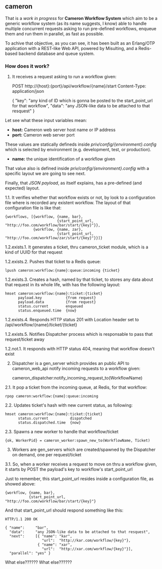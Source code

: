 ## cameron

That is a *work in progress* for **Cameron Workflow System** which aim to be a generic workflow system (as its name suggests, I know) able to handle multiple concurrent requests asking to run pre-defined workflows, enqueue them and run them in parallel, as fast as possible.

To achive that objective, as you can see, it has been built as an Erlang/OTP application with a REST-like Web API, powered by Misulting, and a Redis-based backend database and queue system.

### How does it work?

1. It receives a request asking to run a workflow given:

    POST http://{host}:{port}/api/workflow/{name}/start
    Content-Type: application/json

    { "key":  "any kind of ID which is gonna be posted to the start_point_url for that workflow",
      "data": "any JSON-like data to be attached to that resquest" }

Let see what these input variables mean:

- **host:** Cameron web server host name or IP address
- **port:** Cameron web server port

These values are statically defineds inside *priv/config/{environment}.config* which is selected by environment (e.g. development, test, or production).

- **name:** the unique identification of a workflow given

That value also is defined inside *priv/config/{environment}.config* with a specific layout we are going to see next.

Finally, that *JSON payload*, as itself explains, has a pre-defined (and expected) layout.
  
1.1. It verifies whether that workflow exists or not, by look to a configuration file where is recorded any existent workflow. The layout of that configuration file is like that:

    {workflows, [{workflow, {name, bar},
                            {start_point_url, "http://foo.com/workflow/bar/start/{key}"}},
                 {workflow, {name, zar},
                            {start_point_url, "http://foo.com/workflow/zar/start/{key}"}}]}

1.2.exists.1. It generates a ticket, thru cameron_ticket module, which is a kind of UUID for that request

1.2.exists.2. Pushes that ticket to a Redis queue:

    lpush cameron:workflow:{name}:queue:incoming {ticket}

1.2.exists.3. Creates a hash, named by that ticket, to stores any data about that request in its whole life, with has the following layout:

    hmset cameron:workflow:{name}:ticket:{ticket}
          payload.key           {from request}
          payload.data          {from request}
          status.current        enqueued
          status.enqueued.time  {now}

1.2.exists.4. Responds HTTP status 201 with Location header set to /api/workflow/{name}/ticket/{ticket}

1.2.exists.5. Notifies Dispatcher process which is responsable to pass that request/ticket away

1.2.not.1. It responds with HTTP status 404, meaning that workflow doesn't exist
    
2. Dispatcher is a gen_server which provides an public API to cameron_web_api notify incoming requests to a workflow given:

    cameron_dispatcher:notify_incoming_request_to(WorkflowName)

2.1. It pop a ticket from the incoming queue, at Redis, for that workflow:

    rpop cameron:workflow:{name}:queue:incoming

2.2. Updates ticket's hash with new current status, as following:

    hmset cameron:workflow:{name}:ticket:{ticket}
          status.current          dispatched
          status.dispatched.time  {now}

2.3. Spawns a new worker to handle that workflow/ticket

    {ok, WorkerPid} = cameron_worker:spawn_new_to(WorkflowName, Ticket)

3. Workers are gen_servers which are created/spawned by the Dispatcher on demand, one per request/ticket

3.1. So, when a worker receives a request to move on thru a workflow given, it starts by POST the payload's key to workflow's start_point_url

Just to remember, this start_point_url resides inside a configuration file, as showed above:

    {workflow, {name, bar},
               {start_point_url, "http://foo.com/workflow/bar/start/{key}"}

And that start_point_url should respond something like this:

    HTTP/1.1 200 OK
    
    { "name":     "bar",
      "data":     "any JSON-like data to be attached to that resquest",
      "next":     [{ "name": "kar",
                     "url":  "http://kar.com/workflow/{key}"},
                   { "name": "xar",
                     "url":  "http://xar.com/workflow/{key}"}],
      "parallel": "yes" }

What else?????? What else??????
